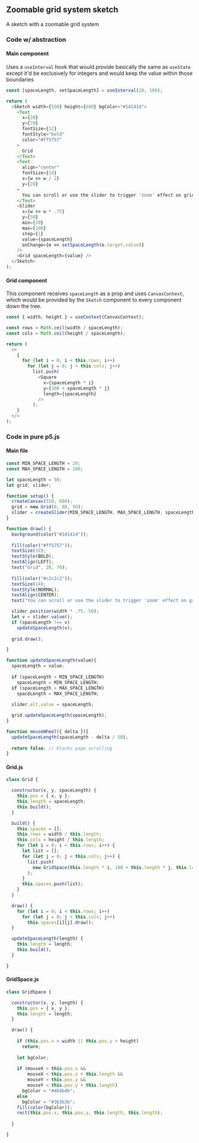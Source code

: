 ## Zoomable grid system sketch

A sketch with a zoomable grid system

### Code w/ abstraction

#### Main component
Uses a `useInterval` hook that would provide basically the same as `useState` except it'd be exclusively for integers and would keep the value within those boundaries
```javascript
const [spaceLength, setSpaceLength] = useInterval(20, 100);

return (
  <Sketch width={550} height={600} bgColor="#141414">
    <Text 
      x={20}
      y={70}
      fontSize={32}
      fontStyle="bold"
      color="#ff5757"
    >
      Grid
    </Text>
    <Text
      align="center"
      fontSize={14}
      x={w => w / 2}
      y={20}
    >
      You can scroll or use the slider to trigger 'zoom' effect on grid
    </Text>
    <Slider 
      x={w => w * .75}
      y={50}
      min={20} 
      max={100} 
      step={1} 
      value={spaceLength} 
      onChange={e => setSpaceLength(e.target.value)}
    />
    <Grid spaceLength={value} />
  </Sketch>
);
```

#### Grid component

This component receives `spaceLength` as a prop and uses `CanvasContext`, which would be provided by the `Sketch` component to every component down the tree.

```javascript
const { width, height } = useContext(CanvasContext);

const rows = Math.ceil(width / spaceLength);
const cols = Math.ceil(height / spaceLength);

return (
  <>
    {
      for (let i = 0; i < this.rows; i++)
        for (let j = 0; j < this.cols; j++)
          list.push(
            <Square
              x={spaceLength * i}
              y={100 + spaceLength * j}
              length={spaceLength}
            />
          );
    }
  </>
);
```

### Code in pure p5.js

#### Main file
```javascript
const MIN_SPACE_LENGTH = 20;
const MAX_SPACE_LENGTH = 100;

let spaceLength = 50;
let grid, slider;

function setup() {
  createCanvas(550, 600);
  grid = new Grid(0, 80, 50);
  slider = createSlider(MIN_SPACE_LENGTH, MAX_SPACE_LENGTH, spaceLength, 1);
}

function draw() {
  background(color("#141414"));
  
  fill(color("#ff5757"));
  textSize(32);
  textStyle(BOLD);
  textAlign(LEFT);
  text("Grid", 20, 70);
  
  fill(color("#c2c2c2"));
  textSize(14);
  textStyle(NORMAL);
  textAlign(CENTER);
  text("You can scroll or use the slider to trigger 'zoom' effect on grid", width / 2, 20);

  slider.position(width * .75, 50);
  let v = slider.value();
  if (spaceLength !== v)
    updateSpaceLength(v);
  
  grid.draw();

}

function updateSpaceLength(value){
  spaceLength = value;
  
  if (spaceLength < MIN_SPACE_LENGTH)
    spaceLength = MIN_SPACE_LENGTH;
  if (spaceLength > MAX_SPACE_LENGTH)
    spaceLength = MAX_SPACE_LENGTH;
  
  slider.elt.value = spaceLength;

  grid.updateSpaceLength(spaceLength);
}

function mouseWheel({ delta }){
  updateSpaceLength(spaceLength - delta / 50);
  
  return false; // blocks page scrolling
}
```

#### Grid.js
```javascript
class Grid {

  constructor(x, y, spaceLength) {
    this.pos = { x, y };
    this.length = spaceLength;
    this.build();
  }

  build() {
    this.spaces = [];
    this.rows = width / this.length;
    this.cols = height / this.length;
    for (let i = 0; i < this.rows; i++) {
      let list = [];
      for (let j = 0; j < this.cols; j++) {
        list.push(
          new GridSpace(this.length * i, 100 + this.length * j, this.length)
        );
      }
      this.spaces.push(list);
    }
  }

  draw() {
    for (let i = 0; i < this.rows; i++)
      for (let j = 0; j < this.cols; j++)
        this.spaces[i][j].draw();
  }

  updateSpaceLength(length) {
    this.length = length;
    this.build();
  }

}
```

#### GridSpace.js
```javascript
class GridSpace {

  constructor(x, y, length) {
    this.pos = { x, y };
    this.length = length;
  }

  draw() {
    
    if (this.pos.x > width || this.pos.y > height)
      return;
    
    let bgColor;
    
    if (mouseX > this.pos.x && 
        mouseX < this.pos.x + this.length &&
        mouseY > this.pos.y &&
        mouseY < this.pos.y + this.length)
      bgColor = "#4b4b4b";
    else
      bgColor = "#3b3b3b";
    fill(color(bgColor));
    rect(this.pos.x, this.pos.y, this.length, this.length);
    
  }

}
```